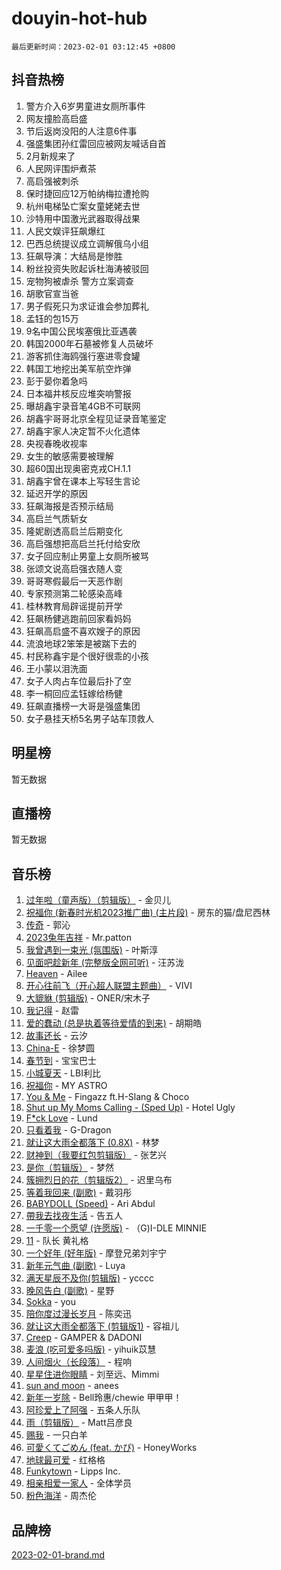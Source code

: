 # douyin-hot-hub

`最后更新时间：2023-02-01 03:12:45 +0800`

## 抖音热榜

1. 警方介入6岁男童进女厕所事件
1. 网友撞脸高启盛
1. 节后返岗没阳的人注意6件事
1. 强盛集团孙红雷回应被网友喊话自首
1. 2月新规来了
1. 人民网评围炉煮茶
1. 高启强被刺杀
1. 保时捷回应12万帕纳梅拉遭抢购
1. 杭州电梯坠亡案女童姥姥去世
1. 沙特用中国激光武器取得战果
1. 人民文娱评狂飙爆红
1. 巴西总统提议成立调解俄乌小组
1. 狂飙导演：大结局是惨胜
1. 粉丝投资失败起诉杜海涛被驳回
1. 宠物狗被虐杀 警方立案调查
1. 胡歌官宣当爸
1. 男子假死只为求证谁会参加葬礼
1. 孟钰的包15万
1. 9名中国公民埃塞俄比亚遇袭
1. 韩国2000年石墓被修复人员破坏
1. 游客抓住海鸥强行塞进零食罐
1. 韩国工地挖出美军航空炸弹
1. 彭于晏你着急吗
1. 日本福井核反应堆突响警报
1. 曝胡鑫宇录音笔4GB不可联网
1. 胡鑫宇哥哥北京全程见证录音笔鉴定
1. 胡鑫宇家人决定暂不火化遗体
1. 央视春晚收视率
1. 女生的敏感需要被理解
1. 超60国出现奥密克戎CH.1.1
1. 胡鑫宇曾在课本上写轻生言论
1. 延迟开学的原因
1. 狂飙海报是否预示结局
1. 高启兰气质斩女
1. 隆妮剧透高启兰后期变化
1. 高启强想把高启兰托付给安欣
1. 女子回应制止男童上女厕所被骂
1. 张颂文说高启强衣随人变
1. 哥哥寒假最后一天恶作剧
1. 专家预测第二轮感染高峰
1. 桂林教育局辟谣提前开学
1. 狂飙杨健逃跑前回家看妈妈
1. 狂飙高启盛不喜欢嫂子的原因
1. 流浪地球2笨笨是被踹下去的
1. 村民称鑫宇是个很好很乖的小孩
1. 王小蒙以泪洗面
1. 女子人肉占车位最后扑了空
1. 李一桐回应孟钰嫁给杨健
1. 狂飙直播榜一大哥是强盛集团
1. 女子悬挂天桥5名男子站车顶救人

## 明星榜

暂无数据

## 直播榜

暂无数据

## 音乐榜

1. [过年啦（童声版）（剪辑版）](https://sf3-cdn-tos.douyinstatic.com/obj/tos-cn-ve-2774/oMgnyP3mDTOWo58AGmjFfefbDtszC0a7vQDxCm) - 金贝儿
1. [祝福你 (新春时光机2023推广曲) (主片段)]() - 房东的猫/盘尼西林
1. [传奇]() - 郭沁
1. [2023兔年吉祥](https://sf3-cdn-tos.douyinstatic.com/obj/tos-cn-ve-2774/c62d9d54bec14d2a941d84156c48a4dd) - Mr.patton
1. [我曾遇到一束光 (氛围版)]() - 叶斯淳
1. [见面吧趁新年 (完整版全网可听)]() - 汪苏泷
1. [Heaven](https://sf6-cdn-tos.douyinstatic.com/obj/tos-cn-ve-2774/oYeNfUaiKKP4umZfAh40h7AP623iAXfHG1F2HQ) - Ailee
1. [开心往前飞（开心超人联盟主题曲）](https://sf3-cdn-tos.douyinstatic.com/obj/tos-cn-ve-2774/9d8fb7c82cf1421fb93a9fe925275e0a) - VIVI
1. [大貔貅 (剪辑版)]() - ONER/宋木子
1. [我记得]() - 赵雷
1. [爱的蠢动 (总是执着等待爱情的到来)](https://sf3-cdn-tos.douyinstatic.com/obj/tos-cn-ve-2774/osB9AW8xohlGrsNUX9GNAfK4bzdzSxIPVq7gIw) - 胡期皓
1. [故事还长]() - 云汐
1. [China-E]() - 徐梦圆
1. [春节到]() - 宝宝巴士
1. [小城夏天]() - LBI利比
1. [祝福你](https://sf6-cdn-tos.douyinstatic.com/obj/tos-cn-ve-2774/1a6cface2cce4e2dae2974b83d03615f) - MY ASTRO
1. [You & Me]() - Fingazz ft.H-Slang & Choco
1. [Shut up My Moms Calling - (Sped Up)](https://sf6-cdn-tos.douyinstatic.com/obj/tos-cn-ve-2774/5e82508e4a754574bd5b91135ffab1ee) - Hotel Ugly
1. [F*ck Love](https://sf6-cdn-tos.douyinstatic.com/obj/tos-cn-ve-2774/oQvPQKbdAeQ7Q2m31eAmhl8DeOWcINwAnfGGFh) - Lund
1. [只看着我](https://sf3-cdn-tos.douyinstatic.com/obj/tos-cn-ve-2774/89ac23c27be64f9587e4f89b1d1315ce) - G-Dragon
1. [就让这大雨全都落下 (0.8X)]() - 林梦
1. [财神到（我要红包剪辑版）]() - 张艺兴
1. [是你（剪辑版）](https://sf3-cdn-tos.douyinstatic.com/obj/tos-cn-ve-2774/46019dae783c4c969944217fe1cfafc4) - 梦然
1. [簇拥烈日的花（剪辑版2）]() - 迟里乌布
1. [等着我回来 (副歌)]() - 戴羽彤
1. [BABYDOLL (Speed)](https://sf3-cdn-tos.douyinstatic.com/obj/tos-cn-ve-2774/f86004ee955c490ab8477e6ba7ca5859) - Ari Abdul
1. [帶我去找夜生活]() - 告五人
1. [一千零一个愿望 (许愿版)](https://sf6-cdn-tos.douyinstatic.com/obj/tos-cn-ve-2774/27c8c0be87fe426e9003a1fc7436f57c) - （G)I-DLE MINNIE
1. [11](https://sf6-cdn-tos.douyinstatic.com/obj/tos-cn-ve-2774/9e7c6cc79eb64e2fadb0af297165d43b) - 队长 黄礼格
1. [一个好年 (好年版)]() - 摩登兄弟刘宇宁
1. [新年元气曲 (副歌)]() - Luya
1. [满天星辰不及你(剪辑版)](https://sf6-cdn-tos.douyinstatic.com/obj/tos-cn-ve-2774/967cfdb40fa94d60af1ae47c8dc174f0) - ycccc
1. [晚风告白 (副歌)]() - 星野
1. [Sokka](https://sf6-cdn-tos.douyinstatic.com/obj/tos-cn-ve-2774/b9c3e305c0474c898ce221c7aa498547) - you
1. [陪你度过漫长岁月]() - 陈奕迅
1. [就让这大雨全都落下 (剪辑版1)]() - 容祖儿
1. [Creep](https://sf3-cdn-tos.douyinstatic.com/obj/tos-cn-ve-2774/5a32c4737f714f9ab8a22f0ada774a56) - GAMPER & DADONI
1. [麦浪 (吃可爱多吗版)](https://sf3-cdn-tos.douyinstatic.com/obj/tos-cn-ve-2774/fb2bf2aaa2854aaa8ec0fcfabbee4bd8) - yihuik苡慧
1. [人间烟火（长段落）](https://sf6-cdn-tos.douyinstatic.com/obj/tos-cn-ve-2774/eeb7f9f284d74db097f8341ace44bfa2) - 程响
1. [星星住进你眼睛]() - 刘至远、Mimmi
1. [sun and moon](https://sf3-cdn-tos.douyinstatic.com/obj/tos-cn-ve-2774/5a7c699932f84c15a27fb33e7ce40d1d) - anees
1. [新年一岁除](https://sf3-cdn-tos.douyinstatic.com/obj/tos-cn-ve-2774/osbjDAZGtfnwZEQDvR8NjhfsBwCEQgBTiSTQIC) - Bell玲惠/chewie 甲甲甲！
1. [阿珍爱上了阿强]() - 五条人乐队
1. [雨（剪辑版）](https://sf6-cdn-tos.douyinstatic.com/obj/tos-cn-ve-2774/1daf425e3c6d4bd5941a2a6b42e227cb) - Matt吕彦良
1. [赐我]() - 一只白羊
1. [可愛くてごめん (feat. かぴ)](https://sf6-cdn-tos.douyinstatic.com/obj/tos-cn-ve-2774/1c1f8de917ea41efadd7fa3561b576af) - HoneyWorks
1. [地球最可爱]() - 红格格
1. [Funkytown]() - Lipps Inc.
1. [相亲相爱一家人]() - 全体学员
1. [粉色海洋]() - 周杰伦

## 品牌榜

[2023-02-01-brand.md](2023-02-01-brand.md)
